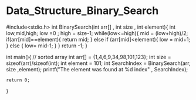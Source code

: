 # Data_Structure_Binary_Search

#include<stdio.h>
int BinarySearch(int arr[] , int size , int element){
    int low,mid,high;
    low =0 ;
    high = size-1;
    while(low<=high){
        mid = (low+high)/2;
        if(arr[mid]==element){
            return mid;
        }
        else if (arr[mid]<element){
            low = mid+1;
        }
        else {
            low= mid-1;
        }
    }
    return -1;
}

int main(){
    // sorted array
    int arr[] = {1,4,6,9,34,98,101,123};
    int size = sizeof(arr)/sizeof(int);
    int element = 101;
    int SearchIndex = BinarySearch(arr, size ,element);
    printf("The element was found at %d index" , SearchIndex);

    return 0;
}
